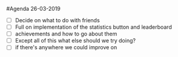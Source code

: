 #Agenda 26-03-2019

- [ ] Decide on what to do with friends 
- [ ] Full on  implementation of the statistics button and leaderboard
- [ ] achievements and how to go about them
- [ ] Except all of this what else should we try doing?
- [ ] if there's anywhere we could improve on
